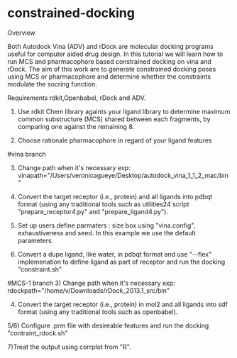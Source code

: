 # constrained-docking

Overview 

Both Autodock Vina (ADV) and rDock are molecular docking programs useful for computer aided drug design.
In this tutorial we will learn how to run MCS and pharmacophore based constrained docking on vina and rDock. The aim of this work are to generate constrained docking poses using MCS or pharmacophore and determine whether the constraints modulate the socring function.


Requirements
rdkit,Openbabel, rDock and ADV.


1) Use rdkit Chem library againts your ligand library to determine maximum common substructure (MCS) shared between each fragments, by comparing one against the remaining 8.

2) Choose rationale pharmacophore in regard of your ligand features

#vina branch

3) Change path when it's necessary  exp: vinapath="/Users/veronicagueye/Desktop/autodock_vina_1_1_2_mac/bin"

4) Convert the target receptor (i.e., protein) and all ligands into pdbqt format (using any traditional tools such as utilities24 script "prepare_receptor4.py" and "prepare_ligand4.py").

5) Set up users define parmaters : size box using "vina.config", exhaustiveness and seed. In this example we use the default parameters.

6) Convert a dupe ligand, like water, in pdbqt format and use "--flex" implemenation to define ligand as part of receptor  and run the docking "constraint.sh"


#MCS-1 branch
3) Change path when it's necessary  exp: rdockpath="/home/v/Downloads/rDock_2013.1_src/bin"

4) Convert the target receptor (i.e., protein) in mol2 and all ligands into sdf format (using any traditional tools such as openbabel).

5/6) Configure .prm file with desireable features and run the docking "contraint_rdock.sh" 


7)Treat the output using corrplot from "R".

